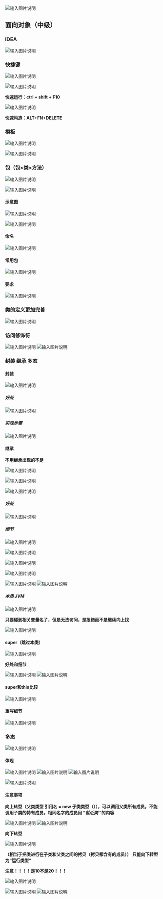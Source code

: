 ![输入图片说明](/imgs/2024-07-12/rl95OgdaeALatiAt.png)

## 面向对象（中级）

### IDEA
![输入图片说明](/imgs/2024-07-12/47tJBowFTyNXO9cp.png)

### 快捷键
![输入图片说明](/imgs/2024-07-12/Uy3omsXpr9Fk9J4K.png)

![输入图片说明](/imgs/2024-07-12/rKploEJYa0tNUTV9.png)

**快速运行：ctrl + shift + F10**

![输入图片说明](/imgs/2024-07-12/8zTT3sNiC7MkZiLc.png)

**快速构造：ALT+FN+DELETE**

### 模板

![输入图片说明](/imgs/2024-07-12/N9CDWA575i066asq.png)

![输入图片说明](/imgs/2024-07-12/LOGMk2vj4yQbLTlb.png)

### 包（包>类>方法）

![输入图片说明](/imgs/2024-07-12/eC4nRpw6FEgmSD71.png)

![输入图片说明](/imgs/2024-07-12/wwmW6WDLHbeKQ6IP.png)

#### 示意图
![输入图片说明](/imgs/2024-07-12/VnpxYjag2B3LGs9R.png)

![输入图片说明](/imgs/2024-07-12/XUwGhdFXzNEG4jBX.png)

#### 命名
![输入图片说明](/imgs/2024-07-12/e1XpDIaJgCn2v6ku.png)

#### 常用包
![输入图片说明](/imgs/2024-07-12/7vBdPXXhAdYQPU68.png)
#### 要求

![输入图片说明](/imgs/2024-07-12/Hm7whZo7L3f1H4as.png)

### 类的定义更加完善
![输入图片说明](/imgs/2024-07-12/AEfjiqRW1Ko5YaXg.png)

### 访问修饰符
![输入图片说明](/imgs/2024-07-12/zCoQbvdRGAx3PYV3.png)
![输入图片说明](/imgs/2024-07-12/HV3D2obuS8NUQWvk.png)

### 封装 继承 多态
#### 封装
![输入图片说明](/imgs/2024-07-12/tQfqSkza28wouzYw.png)

##### 好处

![输入图片说明](/imgs/2024-07-12/f8ERAYKvCCpRuQRv.png)

##### 实现步骤

![输入图片说明](/imgs/2024-07-12/Amu924wipurDZmGj.png)


#### 继承
**不用继承出现的不足**

![输入图片说明](/imgs/2024-07-12/1pwRU8QCH8uJCEoJ.png)

![输入图片说明](/imgs/2024-07-12/HH7oZulroXRQ3zGB.png)

![输入图片说明](/imgs/2024-07-12/MRTvZRkdO2muJOJ8.png)

##### 好处
![输入图片说明](/imgs/2024-07-12/QLJ1IqLQGje9xTGE.png)

##### 细节
![输入图片说明](/imgs/2024-07-12/KH0fWNrK9W2wvaJi.png)

![输入图片说明](/imgs/2024-07-12/PhH8F3oyUdJqafAw.png)

![输入图片说明](/imgs/2024-07-12/URpKoUQu65S4JqOX.png)

![输入图片说明](/imgs/2024-07-12/zY4UQWF4qbTt6RGB.png)

![输入图片说明](/imgs/2024-07-12/M3VQPIMFJZIPDSHs.png)
![输入图片说明](/imgs/2024-07-12/tzQnhH6NmusJTRMG.png)

##### 本质 JVM
![输入图片说明](/imgs/2024-07-12/DWaQ52GD5RP4JSpo.png)

**只要碰到相关变量名了，但是无法访问，是报错而不是继续向上找**

![输入图片说明](/imgs/2024-07-12/74TiWlyVDFggxoQO.png)

#### super（跳过本类）

![输入图片说明](/imgs/2024-07-12/YChrzDlTLR9qxBaJ.png)

**好处和细节**

![输入图片说明](/imgs/2024-07-12/8IhLKZ3N24L4QrEx.png)
![输入图片说明](/imgs/2024-07-12/VM8GRDujz0ahtafA.png)

#### super和this比较
![输入图片说明](/imgs/2024-07-12/vIgWzGoIdPNRnVwO.png)

#### 重写细节
![输入图片说明](/imgs/2024-07-12/rXnix5JDxEDr1eJW.png)

### 多态
![输入图片说明](/imgs/2024-07-12/47qIEFoPSfX4JXLA.png)

#### 体现

![输入图片说明](/imgs/2024-07-12/QEaw744Y5Yd1BSU1.png)
![输入图片说明](/imgs/2024-07-12/c5opO1AhBDCXBaGX.png)
![输入图片说明](/imgs/2024-07-12/IIBwOuE4j58CfTDZ.png)

![输入图片说明](/imgs/2024-07-12/VcfBMhtgHj3XMZgZ.png)

#### 注意事项
**向上转型（父类类型  引用名 = new 子类类型（）），可以调用父类所有成员，不能调用子类的特有成员，相同名字的成员用 “*就近类* ”的内容**

![输入图片说明](/imgs/2024-07-12/5H1Ok0GZAreQomxq.png)
![输入图片说明](/imgs/2024-07-12/6ApmsUbQjRmPvJKc.png)

**向下转型**

![输入图片说明](/imgs/2024-07-12/HAuUPFLcd5Ysl0lv.png)

**（相当于把类进行在子类和父类之间的拷贝（拷贝都含有的成员））**
**只能向下转型为“运行类型”** 

**注意！！！！是10不是20！！！**

![输入图片说明](/imgs/2024-07-12/4n698CE4I2mvo21R.png)

![输入图片说明](/imgs/2024-07-12/18sDBDJJy1LlJJNM.png)
![输入图片说明](/imgs/2024-07-12/M8l75cXi18PafsNq.png)


<!--stackedit_data:
eyJoaXN0b3J5IjpbLTExODkwNjc3ODAsLTE4Nzk0Mzg2MTYsLT
E0MDQ4NTIyMTIsODAwNTYxNjU0LC0xODIxNDg5MDkxLDE3NTQ1
ODMxMzgsLTMxNjY2MjYzOSwzNDM0Njg5MDksMjM5OTE0ODgsLT
Q1ODkzMDI2LDEwNDY0Mjg3MTIsMTIxMTU4MzYyNSwxMjc1NTY4
Mjc0LC0yMDQ1NjMyOTk2LC0xNzMzODU2ODU0LDYyMzIzMTY2Ny
wxNzY2NjkxMDA3LC01MDYzMDI2NjIsMTg1NzE3NTI3MywtMTU5
MzcwNTExMl19
-->